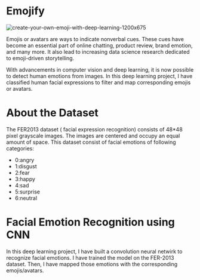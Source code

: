 # Emojify


![create-your-own-emoji-with-deep-learning-1200x675](https://user-images.githubusercontent.com/75733364/122510724-b25ffd00-d023-11eb-95d2-4157276f4737.jpg)


Emojis or avatars are ways to indicate nonverbal cues. These cues have become an essential part of online chatting, product review, brand emotion, and many more. It also lead to increasing data science research dedicated to emoji-driven storytelling.

With advancements in computer vision and deep learning, it is now possible to detect human emotions from images. In this deep learning project, I have classified human facial expressions to filter and map corresponding emojis or avatars.

# About the Dataset
The FER2013 dataset ( facial expression recognition) consists of 48*48 pixel grayscale images. The images are centered and occupy an equal amount of space. This dataset consist of facial emotions of following categories:

- 0:angry
- 1:disgust
- 2:fear
- 3:happy
- 4:sad
- 5:surprise
- 6:neutral

# Facial Emotion Recognition using CNN
In this deep learning project, I have built a convolution neural netwirk to recognize facial emotions. I have trained the model on the FER-2013 dataset. Then, I have mapped those emotions with the corresponding emojis/avatars.
